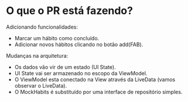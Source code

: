 # O que o PR está fazendo?

Adicionando funcionalidades:

- Marcar um hábito como concluído.
- Adicionar novos hábitos clicando no botão add(FAB).

Mudanças na arquitetura:

- Os dados vão vir de um estado (UI State).
- UI State vai ser armazenado no escopo da ViewModel.
- O ViewModel esta conectado na View através da LiveData (vamos observar o LiveData).
- O MockHabits é substituído por uma interface de repositório simples.
